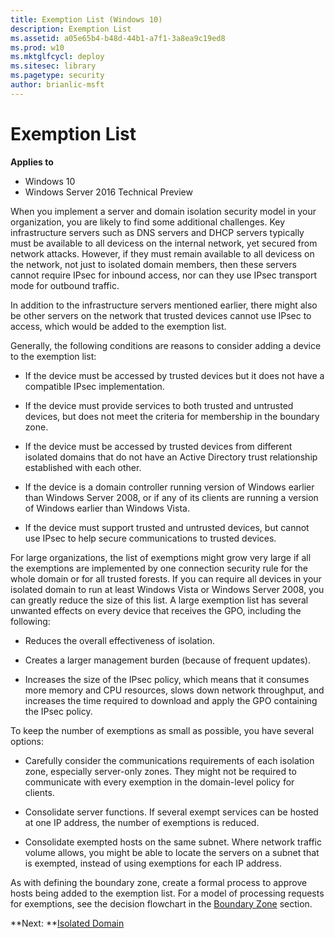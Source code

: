 ```yaml
---
title: Exemption List (Windows 10)
description: Exemption List
ms.assetid: a05e65b4-b48d-44b1-a7f1-3a8ea9c19ed8
ms.prod: w10
ms.mktglfcycl: deploy
ms.sitesec: library
ms.pagetype: security
author: brianlic-msft
---
```


# Exemption List

**Applies to**
-   Windows 10
-   Windows Server 2016 Technical Preview

When you implement a server and domain isolation security model in your organization, you are likely to find some additional challenges. Key infrastructure servers such as DNS servers and DHCP servers typically must be available to all devicess on the internal network, yet secured from network attacks. However, if they must remain available to all devicess on the network, not just to isolated domain members, then these servers cannot require IPsec for inbound access, nor can they use IPsec transport mode for outbound traffic.

In addition to the infrastructure servers mentioned earlier, there might also be other servers on the network that trusted devices cannot use IPsec to access, which would be added to the exemption list.

Generally, the following conditions are reasons to consider adding a device to the exemption list:

-   If the device must be accessed by trusted devices but it does not have a compatible IPsec implementation.

-   If the device must provide services to both trusted and untrusted devices, but does not meet the criteria for membership in the boundary zone.

-   If the device must be accessed by trusted devices from different isolated domains that do not have an Active Directory trust relationship established with each other.

-   If the device is a domain controller running version of Windows earlier than Windows Server 2008, or if any of its clients are running a version of Windows earlier than Windows Vista.

-   If the device must support trusted and untrusted devices, but cannot use IPsec to help secure communications to trusted devices.

For large organizations, the list of exemptions might grow very large if all the exemptions are implemented by one connection security rule for the whole domain or for all trusted forests. If you can require all devices in your isolated domain to run at least Windows Vista or Windows Server 2008, you can greatly reduce the size of this list. A large exemption list has several unwanted effects on every device that receives the GPO, including the following:

-   Reduces the overall effectiveness of isolation.

-   Creates a larger management burden (because of frequent updates).

-   Increases the size of the IPsec policy, which means that it consumes more memory and CPU resources, slows down network throughput, and increases the time required to download and apply the GPO containing the IPsec policy.

To keep the number of exemptions as small as possible, you have several options:

-   Carefully consider the communications requirements of each isolation zone, especially server-only zones. They might not be required to communicate with every exemption in the domain-level policy for clients.

-   Consolidate server functions. If several exempt services can be hosted at one IP address, the number of exemptions is reduced.

-   Consolidate exempted hosts on the same subnet. Where network traffic volume allows, you might be able to locate the servers on a subnet that is exempted, instead of using exemptions for each IP address.

As with defining the boundary zone, create a formal process to approve hosts being added to the exemption list. For a model of processing requests for exemptions, see the decision flowchart in the [Boundary Zone](boundary-zone.md) section.

**Next: **[Isolated Domain](isolated-domain.md)
